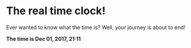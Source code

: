 # The real time clock!

Ever wanted to know what the time is? Well, your journey is about to end!

**The time is Dec 01, 2017, 21:11**